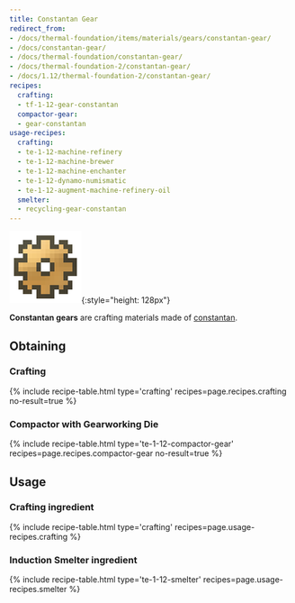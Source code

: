 ```yaml
---
title: Constantan Gear
redirect_from:
- /docs/thermal-foundation/items/materials/gears/constantan-gear/
- /docs/constantan-gear/
- /docs/thermal-foundation/constantan-gear/
- /docs/thermal-foundation-2/constantan-gear/
- /docs/1.12/thermal-foundation-2/constantan-gear/
recipes:
  crafting:
  - tf-1-12-gear-constantan
  compactor-gear:
  - gear-constantan
usage-recipes:
  crafting:
  - te-1-12-machine-refinery
  - te-1-12-machine-brewer
  - te-1-12-machine-enchanter
  - te-1-12-dynamo-numismatic
  - te-1-12-augment-machine-refinery-oil
  smelter:
  - recycling-gear-constantan
---
```


![Constantan gear](/assets/images/thermal-foundation-2/gear-constantan.png){:style="height: 128px"}


**Constantan gears** are crafting materials made of
[constantan](/docs/1.12/thermal-foundation/constantan-ingot/).


Obtaining
---------

### Crafting
{% include recipe-table.html type='crafting' recipes=page.recipes.crafting no-result=true %}

### Compactor with Gearworking Die
{% include recipe-table.html type='te-1-12-compactor-gear' recipes=page.recipes.compactor-gear no-result=true %}


Usage
-----

### Crafting ingredient
{% include recipe-table.html type='crafting' recipes=page.usage-recipes.crafting %}

### Induction Smelter ingredient
{% include recipe-table.html type='te-1-12-smelter' recipes=page.usage-recipes.smelter %}
